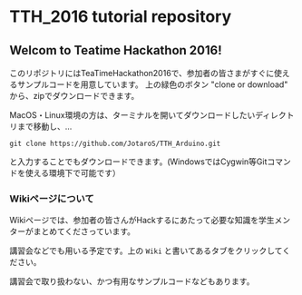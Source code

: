 # TTH_2016 tutorial repository

## Welcom to Teatime Hackathon 2016!

このリポジトリにはTeaTimeHackathon2016で、参加者の皆さまがすぐに使えるサンプルコードを用意しています。
上の緑色のボタン "clone or download" から、zipでダウンロードできます。

MacOS・Linux環境の方は、ターミナルを開いてダウンロードしたいディレクトリまで移動し、...

`git clone https://github.com/JotaroS/TTH_Arduino.git `

と入力することでもダウンロードできます。(WindowsではCygwin等Gitコマンドを使える環境下で可能です）


### Wikiページについて

Wikiページでは、参加者の皆さんがHackするにあたって必要な知識を学生メンターがまとめてくださっています。

講習会などでも用いる予定です。上の `Wiki` と書いてあるタブをクリックしてください。

講習会で取り扱わない、かつ有用なサンプルコードなどもあります。
